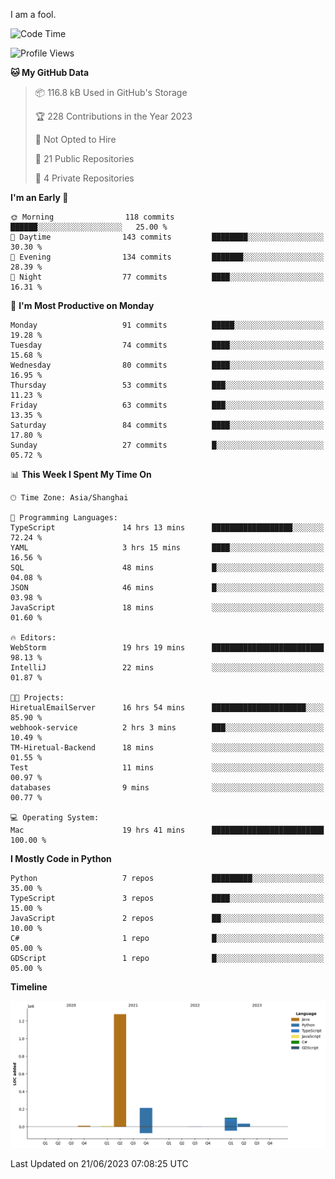 I am a fool.

<!--START_SECTION:waka-->
![Code Time](http://img.shields.io/badge/Code%20Time-496%20hrs%2040%20mins-blue)

![Profile Views](http://img.shields.io/badge/Profile%20Views-0-blue)

**🐱 My GitHub Data** 

> 📦 116.8 kB Used in GitHub's Storage 
 > 
> 🏆 228 Contributions in the Year 2023
 > 
> 🚫 Not Opted to Hire
 > 
> 📜 21 Public Repositories 
 > 
> 🔑 4 Private Repositories 
 > 
**I'm an Early 🐤** 

```text
🌞 Morning                118 commits         ██████░░░░░░░░░░░░░░░░░░░   25.00 % 
🌆 Daytime                143 commits         ████████░░░░░░░░░░░░░░░░░   30.30 % 
🌃 Evening                134 commits         ███████░░░░░░░░░░░░░░░░░░   28.39 % 
🌙 Night                  77 commits          ████░░░░░░░░░░░░░░░░░░░░░   16.31 % 
```
📅 **I'm Most Productive on Monday** 

```text
Monday                   91 commits          █████░░░░░░░░░░░░░░░░░░░░   19.28 % 
Tuesday                  74 commits          ████░░░░░░░░░░░░░░░░░░░░░   15.68 % 
Wednesday                80 commits          ████░░░░░░░░░░░░░░░░░░░░░   16.95 % 
Thursday                 53 commits          ███░░░░░░░░░░░░░░░░░░░░░░   11.23 % 
Friday                   63 commits          ███░░░░░░░░░░░░░░░░░░░░░░   13.35 % 
Saturday                 84 commits          ████░░░░░░░░░░░░░░░░░░░░░   17.80 % 
Sunday                   27 commits          █░░░░░░░░░░░░░░░░░░░░░░░░   05.72 % 
```


📊 **This Week I Spent My Time On** 

```text
🕑︎ Time Zone: Asia/Shanghai

💬 Programming Languages: 
TypeScript               14 hrs 13 mins      ██████████████████░░░░░░░   72.24 % 
YAML                     3 hrs 15 mins       ████░░░░░░░░░░░░░░░░░░░░░   16.56 % 
SQL                      48 mins             █░░░░░░░░░░░░░░░░░░░░░░░░   04.08 % 
JSON                     46 mins             █░░░░░░░░░░░░░░░░░░░░░░░░   03.98 % 
JavaScript               18 mins             ░░░░░░░░░░░░░░░░░░░░░░░░░   01.60 % 

🔥 Editors: 
WebStorm                 19 hrs 19 mins      █████████████████████████   98.13 % 
IntelliJ                 22 mins             ░░░░░░░░░░░░░░░░░░░░░░░░░   01.87 % 

🐱‍💻 Projects: 
HiretualEmailServer      16 hrs 54 mins      █████████████████████░░░░   85.90 % 
webhook-service          2 hrs 3 mins        ███░░░░░░░░░░░░░░░░░░░░░░   10.49 % 
TM-Hiretual-Backend      18 mins             ░░░░░░░░░░░░░░░░░░░░░░░░░   01.55 % 
Test                     11 mins             ░░░░░░░░░░░░░░░░░░░░░░░░░   00.97 % 
databases                9 mins              ░░░░░░░░░░░░░░░░░░░░░░░░░   00.77 % 

💻 Operating System: 
Mac                      19 hrs 41 mins      █████████████████████████   100.00 % 
```

**I Mostly Code in Python** 

```text
Python                   7 repos             █████████░░░░░░░░░░░░░░░░   35.00 % 
TypeScript               3 repos             ████░░░░░░░░░░░░░░░░░░░░░   15.00 % 
JavaScript               2 repos             ██░░░░░░░░░░░░░░░░░░░░░░░   10.00 % 
C#                       1 repo              █░░░░░░░░░░░░░░░░░░░░░░░░   05.00 % 
GDScript                 1 repo              █░░░░░░░░░░░░░░░░░░░░░░░░   05.00 % 
```



**Timeline**

![Lines of Code chart](https://raw.githubusercontent.com/VeejaLiu/VeejaLiu/master/assets/bar_graph.png)


 Last Updated on 21/06/2023 07:08:25 UTC
<!--END_SECTION:waka-->
